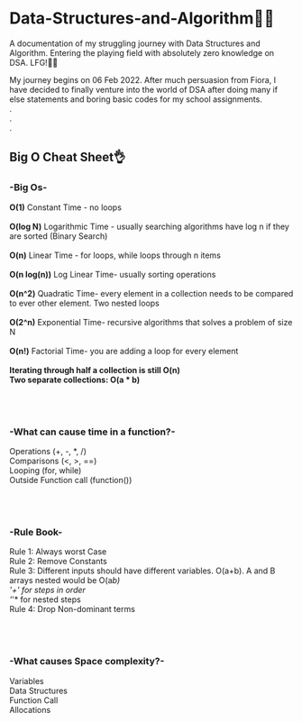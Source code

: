 # Data-Structures-and-Algorithm:man_technologist:
A documentation of my struggling journey with Data Structures and Algorithm. Entering the playing field with absolutely zero knowledge on DSA. LFG!:man_astronaut:

My journey begins on 06 Feb 2022.
After much persuasion from Fiora, I have decided to finally venture into the world of DSA after doing many if else statements and boring basic codes for my school assignments. <br/>
.<br/>
.<br/>
.<br/>

## Big O Cheat Sheet:ok_hand:	
### -Big Os-
**O(1)** Constant Time - no loops<br/>
<br/>
**O(log N)** Logarithmic Time - usually searching algorithms have log n if they are sorted (Binary Search)<br/>
<br/>
**O(n)** Linear Time - for loops, while loops through n items<br/>
<br/>
**O(n log(n))** Log Linear Time- usually sorting operations<br/>
<br/>
**O(n^2)** Quadratic Time- every element in a collection needs to be compared to ever other element. Two
nested loops<br/>
<br/>
**O(2^n)** Exponential Time- recursive algorithms that solves a problem of size N<br/>
<br/>
**O(n!)** Factorial Time- you are adding a loop for every element<br/>
<br/>
**Iterating through half a collection is still O(n)<br/>
Two separate collections: O(a * b)**
<br/>
<br/>
<br/>
<br/>
### -What can cause time in a function?-
Operations (+, -, *, /)<br/>
Comparisons (<, >, ==)<br/>
Looping (for, while)<br/>
Outside Function call (function())
<br/>
<br/>
<br/>
<br/>
### -Rule Book-
Rule 1: Always worst Case<br/>
Rule 2: Remove Constants<br/>
Rule 3: Different inputs should have different variables. O(a+b). A and B arrays nested would be
O(a*b)<br/>
'+' for steps in order<br/>
'*'* for nested steps<br/>
Rule 4: Drop Non-dominant terms<br/>
<br/>
<br/>
<br/>
### -What causes Space complexity?- <br/>
Variables<br/>
Data Structures<br/>
Function Call<br/>
Allocations<br/>
